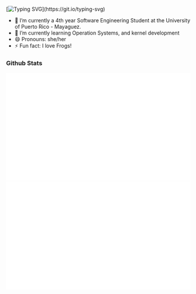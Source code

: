 [![Typing SVG](https://readme-typing-svg.demolab.com?font=&pause=1000&color=00F701&center=true&vCenter=true&multiline=true&width=435&height=100&lines=Hi+there!;My+name+is+Alanis+Negroni;Welcome+to+my+profile!)](https://git.io/typing-svg)
- 🔭 I’m currently a 4th year Software Engineering Student at the University of Puerto Rico - Mayaguez.
- 🌱 I’m currently learning Operation Systems, and kernel development
- 😄 Pronouns: she/her
- ⚡ Fun fact: I love Frogs!

### Github Stats
![Languages](https://github.com/Negroni1/github-stats-transparent/blob/output/generated/languages.svg) ![Overview](https://github.com/Negroni1/github-stats-transparent/blob/output/generated/overview.svg)

<!--
**Negroni1/Negroni1** is a ✨ _special_ ✨ repository because its `README.md` (this file) appears on your GitHub profile.

Here are some ideas to get you started:

- 🔭 I’m currently working on ...
- 🌱 I’m currently learning ...
- 👯 I’m looking to collaborate on ...
- 🤔 I’m looking for help with ...
- 💬 Ask me about ...
- 📫 How to reach me: ...
- 😄 Pronouns: ...
- ⚡ Fun fact: ...
-->
